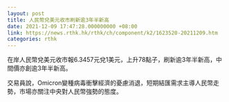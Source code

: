 ```yaml
---
layout: post
title: 人民幣兌美元收市刷新逾3年半新高
date: 2021-12-09 17:47:28.000000000 +08:00
link: https://news.rthk.hk/rthk/ch/component/k2/1623520-20211209.htm
categories: rthk
---
```


在岸人民幣兌美元收市報6.3457元兌1美元，上升78點子，刷新逾3年半新高，中間價亦創逾3年半新高。

交易員說，Omicron變種病毒衝擊經濟的憂慮消退，短期結匯需求主導人民幣走勢，市場亦關注中央對人民幣強勢的態度。
